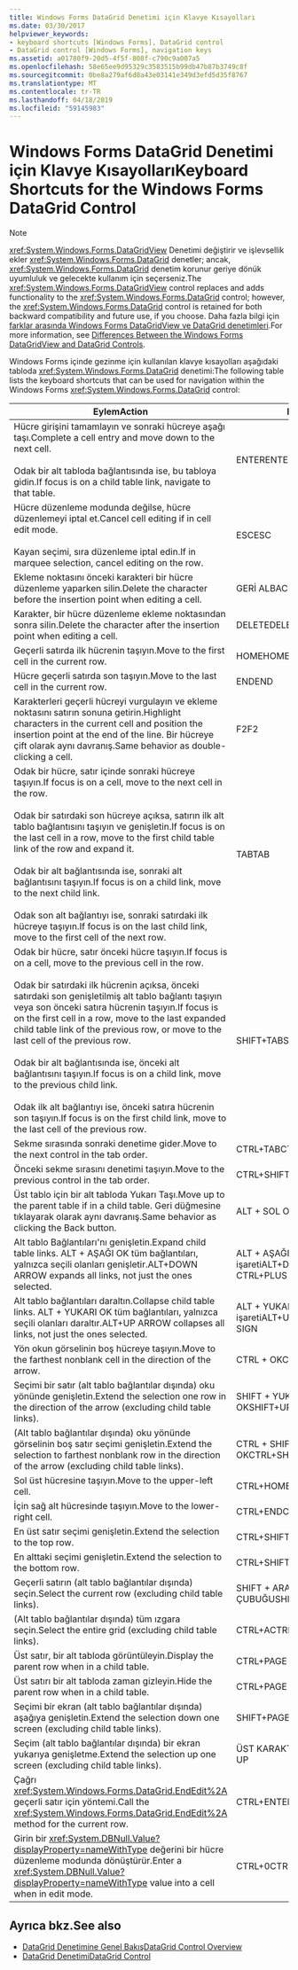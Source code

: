 ```yaml
---
title: Windows Forms DataGrid Denetimi için Klavye Kısayolları
ms.date: 03/30/2017
helpviewer_keywords:
- keyboard shortcuts [Windows Forms], DataGrid control
- DataGrid control [Windows Forms], navigation keys
ms.assetid: a01780f9-20d5-4f5f-808f-c790c9a007a5
ms.openlocfilehash: 58e65ee9d95329c3583515b99db47b87b3749c8f
ms.sourcegitcommit: 0be8a279af6d8a43e03141e349d3efd5d35f8767
ms.translationtype: MT
ms.contentlocale: tr-TR
ms.lasthandoff: 04/18/2019
ms.locfileid: "59145983"
---
```

# <a name="keyboard-shortcuts-for-the-windows-forms-datagrid-control"></a><span data-ttu-id="8cb9b-102">Windows Forms DataGrid Denetimi için Klavye Kısayolları</span><span class="sxs-lookup"><span data-stu-id="8cb9b-102">Keyboard Shortcuts for the Windows Forms DataGrid Control</span></span>
> [!NOTE]
>  <span data-ttu-id="8cb9b-103"><xref:System.Windows.Forms.DataGridView> Denetimi değiştirir ve işlevsellik ekler <xref:System.Windows.Forms.DataGrid> denetler; ancak, <xref:System.Windows.Forms.DataGrid> denetim korunur geriye dönük uyumluluk ve gelecekte kullanım için seçerseniz.</span><span class="sxs-lookup"><span data-stu-id="8cb9b-103">The <xref:System.Windows.Forms.DataGridView> control replaces and adds functionality to the <xref:System.Windows.Forms.DataGrid> control; however, the <xref:System.Windows.Forms.DataGrid> control is retained for both backward compatibility and future use, if you choose.</span></span> <span data-ttu-id="8cb9b-104">Daha fazla bilgi için [farklar arasında Windows Forms DataGridView ve DataGrid denetimleri](differences-between-the-windows-forms-datagridview-and-datagrid-controls.md).</span><span class="sxs-lookup"><span data-stu-id="8cb9b-104">For more information, see [Differences Between the Windows Forms DataGridView and DataGrid Controls](differences-between-the-windows-forms-datagridview-and-datagrid-controls.md).</span></span>  
  
 <span data-ttu-id="8cb9b-105">Windows Forms içinde gezinme için kullanılan klavye kısayolları aşağıdaki tabloda <xref:System.Windows.Forms.DataGrid> denetimi:</span><span class="sxs-lookup"><span data-stu-id="8cb9b-105">The following table lists the keyboard shortcuts that can be used for navigation within the Windows Forms <xref:System.Windows.Forms.DataGrid> control:</span></span>  
  
|<span data-ttu-id="8cb9b-106">Eylem</span><span class="sxs-lookup"><span data-stu-id="8cb9b-106">Action</span></span>|<span data-ttu-id="8cb9b-107">Kısayol</span><span class="sxs-lookup"><span data-stu-id="8cb9b-107">Shortcut</span></span>|  
|------------|--------------|  
|<span data-ttu-id="8cb9b-108">Hücre girişini tamamlayın ve sonraki hücreye aşağı taşı.</span><span class="sxs-lookup"><span data-stu-id="8cb9b-108">Complete a cell entry and move down to the next cell.</span></span><br /><br /> <span data-ttu-id="8cb9b-109">Odak bir alt tabloda bağlantısında ise, bu tabloya gidin.</span><span class="sxs-lookup"><span data-stu-id="8cb9b-109">If focus is on a child table link, navigate to that table.</span></span>|<span data-ttu-id="8cb9b-110">ENTER</span><span class="sxs-lookup"><span data-stu-id="8cb9b-110">ENTER</span></span>|  
|<span data-ttu-id="8cb9b-111">Hücre düzenleme modunda değilse, hücre düzenlemeyi iptal et.</span><span class="sxs-lookup"><span data-stu-id="8cb9b-111">Cancel cell editing if in cell edit mode.</span></span><br /><br /> <span data-ttu-id="8cb9b-112">Kayan seçimi, sıra düzenleme iptal edin.</span><span class="sxs-lookup"><span data-stu-id="8cb9b-112">If in marquee selection, cancel editing on the row.</span></span>|<span data-ttu-id="8cb9b-113">ESC</span><span class="sxs-lookup"><span data-stu-id="8cb9b-113">ESC</span></span>|  
|<span data-ttu-id="8cb9b-114">Ekleme noktasını önceki karakteri bir hücre düzenleme yaparken silin.</span><span class="sxs-lookup"><span data-stu-id="8cb9b-114">Delete the character before the insertion point when editing a cell.</span></span>|<span data-ttu-id="8cb9b-115">GERİ AL</span><span class="sxs-lookup"><span data-stu-id="8cb9b-115">BACKSPACE</span></span>|  
|<span data-ttu-id="8cb9b-116">Karakter, bir hücre düzenleme ekleme noktasından sonra silin.</span><span class="sxs-lookup"><span data-stu-id="8cb9b-116">Delete the character after the insertion point when editing a cell.</span></span>|<span data-ttu-id="8cb9b-117">DELETE</span><span class="sxs-lookup"><span data-stu-id="8cb9b-117">DELETE</span></span>|  
|<span data-ttu-id="8cb9b-118">Geçerli satırda ilk hücrenin taşıyın.</span><span class="sxs-lookup"><span data-stu-id="8cb9b-118">Move to the first cell in the current row.</span></span>|<span data-ttu-id="8cb9b-119">HOME</span><span class="sxs-lookup"><span data-stu-id="8cb9b-119">HOME</span></span>|  
|<span data-ttu-id="8cb9b-120">Hücre geçerli satırda son taşıyın.</span><span class="sxs-lookup"><span data-stu-id="8cb9b-120">Move to the last cell in the current row.</span></span>|<span data-ttu-id="8cb9b-121">END</span><span class="sxs-lookup"><span data-stu-id="8cb9b-121">END</span></span>|  
|<span data-ttu-id="8cb9b-122">Karakterleri geçerli hücreyi vurgulayın ve ekleme noktasını satırın sonuna getirin.</span><span class="sxs-lookup"><span data-stu-id="8cb9b-122">Highlight characters in the current cell and position the insertion point at the end of the line.</span></span> <span data-ttu-id="8cb9b-123">Bir hücreye çift olarak aynı davranış.</span><span class="sxs-lookup"><span data-stu-id="8cb9b-123">Same behavior as double-clicking a cell.</span></span>|<span data-ttu-id="8cb9b-124">F2</span><span class="sxs-lookup"><span data-stu-id="8cb9b-124">F2</span></span>|  
|<span data-ttu-id="8cb9b-125">Odak bir hücre, satır içinde sonraki hücreye taşıyın.</span><span class="sxs-lookup"><span data-stu-id="8cb9b-125">If focus is on a cell, move to the next cell in the row.</span></span><br /><br /> <span data-ttu-id="8cb9b-126">Odak bir satırdaki son hücreye açıksa, satırın ilk alt tablo bağlantısını taşıyın ve genişletin.</span><span class="sxs-lookup"><span data-stu-id="8cb9b-126">If focus is on the last cell in a row, move to the first child table link of the row and expand it.</span></span><br /><br /> <span data-ttu-id="8cb9b-127">Odak bir alt bağlantısında ise, sonraki alt bağlantısını taşıyın.</span><span class="sxs-lookup"><span data-stu-id="8cb9b-127">If focus is on a child link, move to the next child link.</span></span><br /><br /> <span data-ttu-id="8cb9b-128">Odak son alt bağlantıyı ise, sonraki satırdaki ilk hücreye taşıyın.</span><span class="sxs-lookup"><span data-stu-id="8cb9b-128">If focus is on the last child link, move to the first cell of the next row.</span></span>|<span data-ttu-id="8cb9b-129">TAB</span><span class="sxs-lookup"><span data-stu-id="8cb9b-129">TAB</span></span>|  
|<span data-ttu-id="8cb9b-130">Odak bir hücre, satır önceki hücre taşıyın.</span><span class="sxs-lookup"><span data-stu-id="8cb9b-130">If focus is on a cell, move to the previous cell in the row.</span></span><br /><br /> <span data-ttu-id="8cb9b-131">Odak bir satırdaki ilk hücrenin açıksa, önceki satırdaki son genişletilmiş alt tablo bağlantı taşıyın veya son önceki satıra hücrenin taşıyın.</span><span class="sxs-lookup"><span data-stu-id="8cb9b-131">If focus is on the first cell in a row, move to the last expanded child table link of the previous row, or move to the last cell of the previous row.</span></span><br /><br /> <span data-ttu-id="8cb9b-132">Odak bir alt bağlantısında ise, önceki alt bağlantısını taşıyın.</span><span class="sxs-lookup"><span data-stu-id="8cb9b-132">If focus is on a child link, move to the previous child link.</span></span><br /><br /> <span data-ttu-id="8cb9b-133">Odak ilk alt bağlantıyı ise, önceki satıra hücrenin son taşıyın.</span><span class="sxs-lookup"><span data-stu-id="8cb9b-133">If focus is on the first child link, move to the last cell of the previous row.</span></span>|<span data-ttu-id="8cb9b-134">SHIFT+TAB</span><span class="sxs-lookup"><span data-stu-id="8cb9b-134">SHIFT+TAB</span></span>|  
|<span data-ttu-id="8cb9b-135">Sekme sırasında sonraki denetime gider.</span><span class="sxs-lookup"><span data-stu-id="8cb9b-135">Move to the next control in the tab order.</span></span>|<span data-ttu-id="8cb9b-136">CTRL+TAB</span><span class="sxs-lookup"><span data-stu-id="8cb9b-136">CTRL+TAB</span></span>|  
|<span data-ttu-id="8cb9b-137">Önceki sekme sırasını denetimi taşıyın.</span><span class="sxs-lookup"><span data-stu-id="8cb9b-137">Move to the previous control in the tab order.</span></span>|<span data-ttu-id="8cb9b-138">CTRL+SHIFT+TAB</span><span class="sxs-lookup"><span data-stu-id="8cb9b-138">CTRL+SHIFT+TAB</span></span>|  
|<span data-ttu-id="8cb9b-139">Üst tablo için bir alt tabloda Yukarı Taşı.</span><span class="sxs-lookup"><span data-stu-id="8cb9b-139">Move up to the parent table if in a child table.</span></span> <span data-ttu-id="8cb9b-140">Geri düğmesine tıklayarak olarak aynı davranış.</span><span class="sxs-lookup"><span data-stu-id="8cb9b-140">Same behavior as clicking the Back button.</span></span>|<span data-ttu-id="8cb9b-141">ALT + SOL OK</span><span class="sxs-lookup"><span data-stu-id="8cb9b-141">ALT+LEFT ARROW</span></span>|  
|<span data-ttu-id="8cb9b-142">Alt tablo Bağlantıları'nı genişletin.</span><span class="sxs-lookup"><span data-stu-id="8cb9b-142">Expand child table links.</span></span> <span data-ttu-id="8cb9b-143">ALT + AŞAĞI OK tüm bağlantıları, yalnızca seçili olanları genişletir.</span><span class="sxs-lookup"><span data-stu-id="8cb9b-143">ALT+DOWN ARROW expands all links, not just the ones selected.</span></span>|<span data-ttu-id="8cb9b-144">ALT + AŞAĞI OK veya CTRL + artı işareti</span><span class="sxs-lookup"><span data-stu-id="8cb9b-144">ALT+DOWN ARROW or CTRL+PLUS SIGN</span></span>|  
|<span data-ttu-id="8cb9b-145">Alt tablo bağlantıları daraltın.</span><span class="sxs-lookup"><span data-stu-id="8cb9b-145">Collapse child table links.</span></span> <span data-ttu-id="8cb9b-146">ALT + YUKARI OK tüm bağlantıları, yalnızca seçili olanları daraltır.</span><span class="sxs-lookup"><span data-stu-id="8cb9b-146">ALT+UP ARROW collapses all links, not just the ones selected.</span></span>|<span data-ttu-id="8cb9b-147">ALT + YUKARI OK veya CTRL + eksi işareti</span><span class="sxs-lookup"><span data-stu-id="8cb9b-147">ALT+UP ARROW or CTRL+MINUS SIGN</span></span>|  
|<span data-ttu-id="8cb9b-148">Yön okun görselinin boş hücreye taşıyın.</span><span class="sxs-lookup"><span data-stu-id="8cb9b-148">Move to the farthest nonblank cell in the direction of the arrow.</span></span>|<span data-ttu-id="8cb9b-149">CTRL + OK</span><span class="sxs-lookup"><span data-stu-id="8cb9b-149">CTRL+ARROW</span></span>|  
|<span data-ttu-id="8cb9b-150">Seçimi bir satır (alt tablo bağlantılar dışında) oku yönünde genişletin.</span><span class="sxs-lookup"><span data-stu-id="8cb9b-150">Extend the selection one row in the direction of the arrow (excluding child table links).</span></span>|<span data-ttu-id="8cb9b-151">SHIFT + YUKARI/AŞAĞI OK</span><span class="sxs-lookup"><span data-stu-id="8cb9b-151">SHIFT+UP/DOWN ARROW</span></span>|  
|<span data-ttu-id="8cb9b-152">(Alt tablo bağlantılar dışında) oku yönünde görselinin boş satır seçimi genişletin.</span><span class="sxs-lookup"><span data-stu-id="8cb9b-152">Extend the selection to farthest nonblank row in the direction of the arrow (excluding child table links).</span></span>|<span data-ttu-id="8cb9b-153">CTRL + SHIFT + YUKARI/AŞAĞI OK</span><span class="sxs-lookup"><span data-stu-id="8cb9b-153">CTRL+SHIFT+ UP/DOWN ARROW</span></span>|  
|<span data-ttu-id="8cb9b-154">Sol üst hücresine taşıyın.</span><span class="sxs-lookup"><span data-stu-id="8cb9b-154">Move to the upper-left cell.</span></span>|<span data-ttu-id="8cb9b-155">CTRL+HOME</span><span class="sxs-lookup"><span data-stu-id="8cb9b-155">CTRL+HOME</span></span>|  
|<span data-ttu-id="8cb9b-156">İçin sağ alt hücresinde taşıyın.</span><span class="sxs-lookup"><span data-stu-id="8cb9b-156">Move to the lower-right cell.</span></span>|<span data-ttu-id="8cb9b-157">CTRL+END</span><span class="sxs-lookup"><span data-stu-id="8cb9b-157">CTRL+END</span></span>|  
|<span data-ttu-id="8cb9b-158">En üst satır seçimi genişletin.</span><span class="sxs-lookup"><span data-stu-id="8cb9b-158">Extend the selection to the top row.</span></span>|<span data-ttu-id="8cb9b-159">CTRL+SHIFT+HOME</span><span class="sxs-lookup"><span data-stu-id="8cb9b-159">CTRL+SHIFT+HOME</span></span>|  
|<span data-ttu-id="8cb9b-160">En alttaki seçimi genişletin.</span><span class="sxs-lookup"><span data-stu-id="8cb9b-160">Extend the selection to the bottom row.</span></span>|<span data-ttu-id="8cb9b-161">CTRL+SHIFT+END</span><span class="sxs-lookup"><span data-stu-id="8cb9b-161">CTRL+SHIFT+END</span></span>|  
|<span data-ttu-id="8cb9b-162">Geçerli satırın (alt tablo bağlantılar dışında) seçin.</span><span class="sxs-lookup"><span data-stu-id="8cb9b-162">Select the current row (excluding child table links).</span></span>|<span data-ttu-id="8cb9b-163">SHIFT + ARA ÇUBUĞU</span><span class="sxs-lookup"><span data-stu-id="8cb9b-163">SHIFT+SPACEBAR</span></span>|  
|<span data-ttu-id="8cb9b-164">(Alt tablo bağlantılar dışında) tüm ızgara seçin.</span><span class="sxs-lookup"><span data-stu-id="8cb9b-164">Select the entire grid (excluding child table links).</span></span>|<span data-ttu-id="8cb9b-165">CTRL+A</span><span class="sxs-lookup"><span data-stu-id="8cb9b-165">CTRL+A</span></span>|  
|<span data-ttu-id="8cb9b-166">Üst satır, bir alt tabloda görüntüleyin.</span><span class="sxs-lookup"><span data-stu-id="8cb9b-166">Display the parent row when in a child table.</span></span>|<span data-ttu-id="8cb9b-167">CTRL+PAGE DOWN</span><span class="sxs-lookup"><span data-stu-id="8cb9b-167">CTRL+PAGE DOWN</span></span>|  
|<span data-ttu-id="8cb9b-168">Üst satırı bir alt tabloda zaman gizleyin.</span><span class="sxs-lookup"><span data-stu-id="8cb9b-168">Hide the parent row when in a child table.</span></span>|<span data-ttu-id="8cb9b-169">CTRL+PAGE UP</span><span class="sxs-lookup"><span data-stu-id="8cb9b-169">CTRL+PAGE UP</span></span>|  
|<span data-ttu-id="8cb9b-170">Seçimi bir ekran (alt tablo bağlantılar dışında) aşağıya genişletin.</span><span class="sxs-lookup"><span data-stu-id="8cb9b-170">Extend the selection down one screen (excluding child table links).</span></span>|<span data-ttu-id="8cb9b-171">SHIFT+PAGE DOWN</span><span class="sxs-lookup"><span data-stu-id="8cb9b-171">SHIFT+PAGE DOWN</span></span>|  
|<span data-ttu-id="8cb9b-172">Seçim (alt tablo bağlantılar dışında) bir ekran yukarıya genişletme.</span><span class="sxs-lookup"><span data-stu-id="8cb9b-172">Extend the selection up one screen (excluding child table links).</span></span>|<span data-ttu-id="8cb9b-173">ÜST KARAKTER + PAGE UP</span><span class="sxs-lookup"><span data-stu-id="8cb9b-173">SHIFT+PAGE UP</span></span>|  
|<span data-ttu-id="8cb9b-174">Çağrı <xref:System.Windows.Forms.DataGrid.EndEdit%2A> geçerli satır için yöntemi.</span><span class="sxs-lookup"><span data-stu-id="8cb9b-174">Call the <xref:System.Windows.Forms.DataGrid.EndEdit%2A> method for the current row.</span></span>|<span data-ttu-id="8cb9b-175">CTRL+ENTER</span><span class="sxs-lookup"><span data-stu-id="8cb9b-175">CTRL+ENTER</span></span>|  
|<span data-ttu-id="8cb9b-176">Girin bir <xref:System.DBNull.Value?displayProperty=nameWithType> değerini bir hücre düzenleme modunda dönüştürür.</span><span class="sxs-lookup"><span data-stu-id="8cb9b-176">Enter a <xref:System.DBNull.Value?displayProperty=nameWithType> value into a cell when in edit mode.</span></span>|<span data-ttu-id="8cb9b-177">CTRL+0</span><span class="sxs-lookup"><span data-stu-id="8cb9b-177">CTRL+0</span></span>|  
  
## <a name="see-also"></a><span data-ttu-id="8cb9b-178">Ayrıca bkz.</span><span class="sxs-lookup"><span data-stu-id="8cb9b-178">See also</span></span>

- [<span data-ttu-id="8cb9b-179">DataGrid Denetimine Genel Bakış</span><span class="sxs-lookup"><span data-stu-id="8cb9b-179">DataGrid Control Overview</span></span>](datagrid-control-overview-windows-forms.md)
- [<span data-ttu-id="8cb9b-180">DataGrid Denetimi</span><span class="sxs-lookup"><span data-stu-id="8cb9b-180">DataGrid Control</span></span>](datagrid-control-windows-forms.md)
